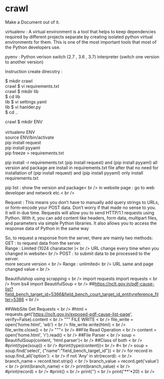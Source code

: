 # crawl

Make a Document out of it.

virtualenv : A virtual environment is a tool that helps to keep dependencies required by different projects separate by creating isolated python virtual environments for them. This is one of the most important tools that most of the Python developers use.

pyenv  : Python verison switch (2.7 , 3.6 , 3.7) interpreter (switch one version to another version)

Instruction create direcotry :

$ mkdir crawl <br />
crawl $ vi requirements.txt <br />
crawl $ mkdir lib <br />
$ cd lib <br />
lib $ vi settings.yaml <br />
lib $ vi hanlder.py <br />
$ cd .. <br />

crawl $ mkdir ENV <br />  
virtualenv ENV <br />
source ENV/bin/activate <br />
pip install request <br />
pip install pyyaml <br />
pip freeze > requirements.txt <br />

pip install -r requirements.txt
(pip install request) and (pip install pyyaml) all version and package are install in requirements.txt file 
after that no need for installation of (pip install request) and (pip install pyyaml)
only install requirements.txt

pip list :  show the version and package< br />
in website page : go to web developer and network etc.< br />

Request : This means you don’t have to manually add query strings to URLs, or form-encode your POST data. Don’t worry if that made no sense to you. It will in due time.
Requests will allow you to send HTTP/1.1 requests using Python. With it, you can add content like headers, form data, multipart files, and parameters via simple Python libraries. It also allows you to access the response data of Python in the same way<br />

So, to request a response from the server, there are mainly two methods:<br />
GET : to request data from the server.<br /> 
      Range :  Limited (1024 charatacter )< br />
               URL change every time when you changed in website< br /> 
POST : to submit data to be processed to the server.<br />
        more secure version < br />
        Range : unlimited< br />
        URL same and page changed value < br />
        

Beautifulshop using scrapping < br />
import requests import requests < br />
from bs4 import BeautifulSoup < br />
##https://nclt.gov.in/pdf-cause-list?field_bench_target_id=5366&field_bench_court_target_id_entityreference_filter=5386 < br />

##WebSite Get Requests < br />
#html = requests.get('https://nclt.gov.in/exposed-pdf-cause-list-page', verify=False).content < br />
""" FILE WRITE < br />
file_write = open('home.html', 'wb') < br />
file_write.write(html) < br />
file_write.close() < br />
"""< br />
##File Read Operation < br />
content = open('home.html', 'r').read() < br />
##File Parser < br />
soup = BeautifulSoup(content, 'html.parser')< br />
##Class of both < br />
#print(type(soup)) < br />
#print(type(content))< br />
#< br />
soup = soup.find('select', {"name":"field_bench_target_id"}) < br />
for record in soup.find_all('option'): < br />
    if not 'Any' in str(record): < br />
        branch_name = record.text.strip() < br />
        branch_value = record.get('value') < br />
        print(branch_name) < br />
        print(branch_value) < br />
        #print(record) < br />
        #print() < br />
        print('') < br />
        print('**'*20) < br />
